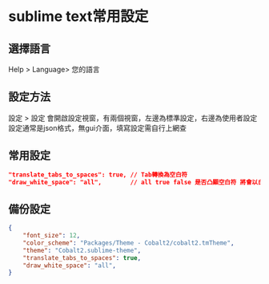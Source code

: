 # sublime text常用設定

## 選擇語言
Help > Language> 您的語言

## 設定方法
設定 > 設定
會開啟設定視窗，有兩個視窗，左邊為標準設定，右邊為使用者設定
設定通常是json格式，無gui介面，填寫設定需自行上網查

## 常用設定

```json
"translate_tabs_to_spaces": true, // Tab轉換為空白符
"draw_white_space": "all",        // all true false 是否凸顯空白符 將會以白點顯示 python 建議使用
```


## 備份設定

```json
{
    "font_size": 12,
    "color_scheme": "Packages/Theme - Cobalt2/cobalt2.tmTheme",
    "theme": "Cobalt2.sublime-theme",
    "translate_tabs_to_spaces": true,
    "draw_white_space": "all",
}
```